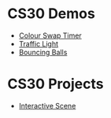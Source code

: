 # CS30 Demos
- [Colour Swap Timer](00-colour-time-swap)
- [Traffic Light](01-traffic-light)
- [Bouncing Balls](02-bouncing-balls)

# CS30 Projects
- [Interactive Scene](interactive-scene)